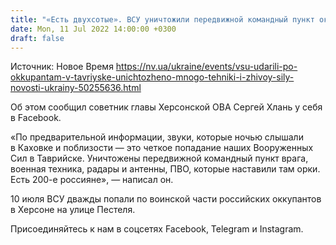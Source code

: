 ```yaml
---
title: "«Есть двухсотые». ВСУ уничтожили передвижной командный пункт оккупантов, военную технику и ПВО в Таврийске — советник главы ОВА"
date: Mon, 11 Jul 2022 14:00:00 +0300
draft: false
---
```

Источник: Новое Время https://nv.ua/ukraine/events/vsu-udarili-po-okkupantam-v-tavriyske-unichtozheno-mnogo-tehniki-i-zhivoy-sily-novosti-ukrainy-50255636.html


Об этом сообщил советник главы Херсонской ОВА Сергей Хлань у себя в Facebook.

«По предварительной информации, звуки, которые ночью слышали в Каховке и поблизости — это четкое попадание наших Вооруженных Сил в Таврийске. Уничтожены передвижной командный пункт врага, военная техника, радары и антенны, ПВО, которые наставили там орки. Есть 200-е россияне», — написал он.

10 июля ВСУ дважды попали по воинской части российских оккупантов в Херсоне на улице Пестеля.

Присоединяйтесь к нам в соцсетях Facebook, Telegram и Instagram.
